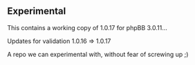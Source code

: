 Experimental
------------

This contains a working copy of 1.0.17 for phpBB 3.0.11... 

Updates for validation 1.0.16 => 1.0.17 

A repo we can experimental with, without fear of screwing up ;)